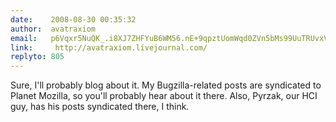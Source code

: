 ```yaml
---
date:    2008-08-30 00:35:32
author:  avatraxiom
email:   p6Vqxr5NuQK_.i8XJ7ZHFYuB6WM56.nE+9qpztUomWqd0ZVn5bMs99UuTRUvxVg5k=
link:     http://avatraxiom.livejournal.com/
replyto: 805
---
```


Sure, I'll probably blog about it. My Bugzilla-related posts are
syndicated to Planet Mozilla, so you'll probably hear about it
there. Also, Pyrzak, our HCI guy, has his posts syndicated there, I
think.
